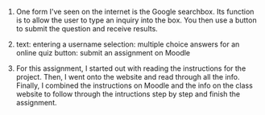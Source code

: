 1. One form I've seen on the internet is the Google searchbox. Its function is to allow the user to type an inquiry into the box. You then use a button to submit the question and receive results.

2. text: entering a username
   selection: multiple choice answers for an online quiz
   button: submit an assignment on Moodle

3. For this assignment, I started out with reading the instructions for the project. Then, I went onto the website and read through all the info. Finally, I combined the instructions on Moodle and the info on the class website to follow through the intructions step by step and finish the assignment.
